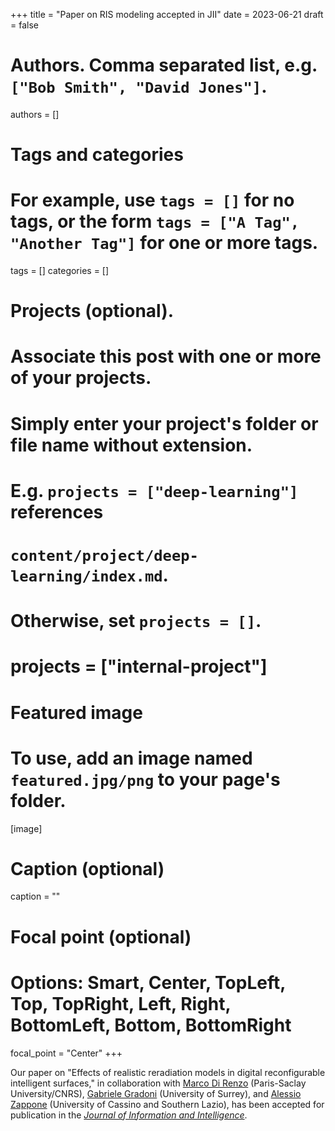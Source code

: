 +++
title = "Paper on RIS modeling accepted in JII"
date = 2023-06-21
draft = false

# Authors. Comma separated list, e.g. `["Bob Smith", "David Jones"]`.
authors = []

# Tags and categories
# For example, use `tags = []` for no tags, or the form `tags = ["A Tag", "Another Tag"]` for one or more tags.
tags = []
categories = []

# Projects (optional).
#   Associate this post with one or more of your projects.
#   Simply enter your project's folder or file name without extension.
#   E.g. `projects = ["deep-learning"]` references
#   `content/project/deep-learning/index.md`.
#   Otherwise, set `projects = []`.
# projects = ["internal-project"]

# Featured image
# To use, add an image named `featured.jpg/png` to your page's folder.
[image]
  # Caption (optional)
  caption = ""

  # Focal point (optional)
  # Options: Smart, Center, TopLeft, Top, TopRight, Left, Right, BottomLeft, Bottom, BottomRight
  focal_point = "Center"
+++

Our paper on "Effects of realistic reradiation models in digital reconfigurable intelligent surfaces,"
in collaboration with [Marco Di Renzo](https://scholar.google.com/citations?user=5dRt0OoAAAAJ&hl=en) (Paris-Saclay University/CNRS),
[Gabriele Gradoni](https://scholar.google.com/citations?user=1bAzHVoAAAAJ&hl=en) (University of Surrey),
and [Alessio Zappone](https://scholar.google.it/citations?user=gjdjPu4AAAAJ&hl=it) (University of Cassino and Southern Lazio),
has been accepted for publication in the [*Journal of Information and Intelligence*](https://www.sciencedirect.com/journal/journal-of-information-and-intelligence).

